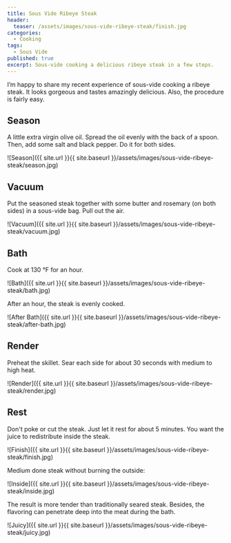 ```yaml
---
title: Sous Vide Ribeye Steak
header:
  teaser: /assets/images/sous-vide-ribeye-steak/finish.jpg
categories: 
  - Cooking
tags: 
  - Sous Vide
published: true
excerpt: Sous-vide cooking a delicious ribeye steak in a few steps.
---
```


I’m happy to share my recent experience of sous-vide cooking a ribeye steak. It looks gorgeous and tastes amazingly delicious. Also, the procedure is fairly easy.

## Season

A little extra virgin olive oil. Spread the oil evenly with the back of a spoon. Then, add some salt and black pepper. Do it for both sides.

![Season]({{ site.url }}{{ site.baseurl }}/assets/images/sous-vide-ribeye-steak/season.jpg)

## Vacuum

Put the seasoned steak together with some butter and rosemary (on both sides) in a sous-vide bag. Pull out the air.

![Vacuum]({{ site.url }}{{ site.baseurl }}/assets/images/sous-vide-ribeye-steak/vacuum.jpg)

## Bath

Cook at 130 °F for an hour.

![Bath]({{ site.url }}{{ site.baseurl }}/assets/images/sous-vide-ribeye-steak/bath.jpg)

After an hour, the steak is evenly cooked.

![After Bath]({{ site.url }}{{ site.baseurl }}/assets/images/sous-vide-ribeye-steak/after-bath.jpg)

## Render

Preheat the skillet. Sear each side for about 30 seconds with medium to high heat.

![Render]({{ site.url }}{{ site.baseurl }}/assets/images/sous-vide-ribeye-steak/render.jpg)

## Rest

Don't poke or cut the steak. Just let it rest for about 5 minutes. You want the juice to redistribute inside the steak.

![Finish]({{ site.url }}{{ site.baseurl }}/assets/images/sous-vide-ribeye-steak/finish.jpg)

Medium done steak without burning the outside:

![Inside]({{ site.url }}{{ site.baseurl }}/assets/images/sous-vide-ribeye-steak/inside.jpg)

The result is more tender than traditionally seared steak. Besides, the flavoring can penetrate deep into the meat during the bath.

![Juicy]({{ site.url }}{{ site.baseurl }}/assets/images/sous-vide-ribeye-steak/juicy.jpg)
